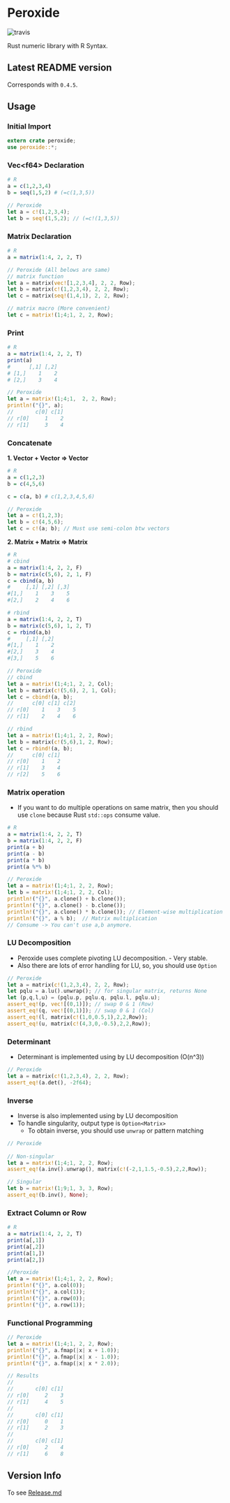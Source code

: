 # Peroxide

![travis](https://api.travis-ci.org/Axect/Peroxide.svg?branch=master)

Rust numeric library with R Syntax.

## Latest README version

Corresponds with `0.4.5`.

## Usage

### Initial Import

```rust
extern crate peroxide;
use peroxide::*;
```

### Vec\<f64\> Declaration

```R
# R
a = c(1,2,3,4)
b = seq(1,5,2) # (=c(1,3,5))
```

```rust
// Peroxide
let a = c!(1,2,3,4);
let b = seq!(1,5,2); // (=c!(1,3,5))
```

### Matrix Declaration

```R
# R
a = matrix(1:4, 2, 2, T)
```

```rust
// Peroxide (All belows are same)
// matrix function
let a = matrix(vec![1,2,3,4], 2, 2, Row);
let b = matrix(c!(1,2,3,4), 2, 2, Row);
let c = matrix(seq!(1,4,1), 2, 2, Row);

// matrix macro (More convenient)
let c = matrix!(1;4;1, 2, 2, Row);
```

### Print

```R
# R
a = matrix(1:4, 2, 2, T)
print(a)
#      [,1] [,2]
# [1,]    1    2
# [2,]    3    4
```

```rust
// Peroxide
let a = matrix!(1;4;1,  2, 2, Row);
println!("{}", a);
//       c[0] c[1]
// r[0]     1    2
// r[1]     3    4
```


### Concatenate

**1. Vector + Vector => Vector**
```R
# R
a = c(1,2,3)
b = c(4,5,6)

c = c(a, b) # c(1,2,3,4,5,6)
```

```rust
// Peroxide
let a = c!(1,2,3);
let b = c!(4,5,6);
let c = c!(a; b); // Must use semi-colon btw vectors
```

**2. Matrix + Matrix => Matrix**
```R
# R
# cbind
a = matrix(1:4, 2, 2, F)
b = matrix(c(5,6), 2, 1, F)
c = cbind(a, b)
#     [,1] [,2] [,3]
#[1,]    1    3    5
#[2,]    2    4    6

# rbind
a = matrix(1:4, 2, 2, T)
b = matrix(c(5,6), 1, 2, T)
c = rbind(a,b)
#     [,1] [,2]
#[1,]    1    2
#[2,]    3    4
#[3,]    5    6
```

```rust
// Peroxide
// cbind
let a = matrix!(1;4;1, 2, 2, Col);
let b = matrix(c!(5,6), 2, 1, Col);
let c = cbind!(a, b);
//      c[0] c[1] c[2]
// r[0]    1    3    5
// r[1]    2    4    6

// rbind
let a = matrix!(1;4;1, 2, 2, Row);
let b = matrix(c!(5,6),1, 2, Row);
let c = rbind!(a, b);
//      c[0] c[1]
// r[0]    1    2
// r[1]    3    4
// r[2]    5    6
```

### Matrix operation

* If you want to do multiple operations on same matrix, then you should use `clone` because Rust `std::ops` consume value. 

```R
# R
a = matrix(1:4, 2, 2, T)
b = matrix(1:4, 2, 2, F)
print(a + b)
print(a - b)
print(a * b)
print(a %*% b)
```

```rust
// Peroxide
let a = matrix!(1;4;1, 2, 2, Row);
let b = matrix!(1;4;1, 2, 2, Col);
println!("{}", a.clone() + b.clone());
println!("{}", a.clone() - b.clone());
println!("{}", a.clone() * b.clone()); // Element-wise multiplication
println!("{}", a % b);  // Matrix multiplication
// Consume -> You can't use a,b anymore.
```

### LU Decomposition

* Peroxide uses complete pivoting LU decomposition. - Very stable.
* Also there are lots of error handling for LU, so, you should use `Option`

```rust
// Peroxide
let a = matrix(c!(1,2,3,4), 2, 2, Row);
let pqlu = a.lu().unwrap(); // for singular matrix, returns None
let (p,q,l,u) = (pqlu.p, pqlu.q, pqlu.l, pqlu.u);
assert_eq!(p, vec![(0,1)]); // swap 0 & 1 (Row)
assert_eq!(q, vec![(0,1)]); // swap 0 & 1 (Col)
assert_eq!(l, matrix(c!(1,0,0.5,1),2,2,Row));
assert_eq!(u, matrix(c!(4,3,0,-0.5),2,2,Row));
```

### Determinant

* Determinant is implemented using by LU decomposition (O(n^3))

```rust
// Peroxide
let a = matrix(c!(1,2,3,4), 2, 2, Row);
assert_eq!(a.det(), -2f64);
```

### Inverse

* Inverse is also implemented using by LU decomposition
* To handle singularity, output type is `Option<Matrix>`
    * To obtain inverse, you should use `unwrap` or pattern matching
    
```rust
// Peroxide
 
// Non-singular
let a = matrix!(1;4;1, 2, 2, Row);
assert_eq!(a.inv().unwrap(), matrix(c!(-2,1,1.5,-0.5),2,2,Row));

// Singular
let b = matrix!(1;9;1, 3, 3, Row);
assert_eq!(b.inv(), None);
 ```

### Extract Column or Row

```R
# R
a = matrix(1:4, 2, 2, T)
print(a[,1])
print(a[,2])
print(a[1,])
print(a[2,])
```

```rust
//Peroxide
let a = matrix!(1;4;1, 2, 2, Row);
println!("{}", a.col(0));
println!("{}", a.col(1));
println!("{}", a.row(0));
println!("{}", a.row(1));
```

### Functional Programming

```rust
// Peroxide
let a = matrix!(1;4;1, 2, 2, Row);
println!("{}", a.fmap(|x| x + 1.0));
println!("{}", a.fmap(|x| x - 1.0));
println!("{}", a.fmap(|x| x * 2.0));

// Results
//
//       c[0] c[1]
// r[0]     2    3
// r[1]     4    5
//
//       c[0] c[1]
// r[0]     0    1
// r[1]     2    3
//
//       c[0] c[1]
// r[0]     2    4
// r[1]     6    8
```

## Version Info

To see [Release.md](./RELEASES.md)